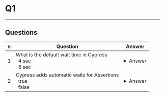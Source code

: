 # Q1

---

## Questions
|n|Question|Answer|
|-|--------|------|
|1|What is the default wait time in Cypress<br/>&ensp;4 sec<br/>&ensp;8 sec|<details><summary>Answer</summary>4 sec</details>|
|2|Cypress adds automatic waits for Assertions<br/>&ensp;true<br/>&ensp;false|<details><summary>Answer</summary>true<br/><br/><ins>explication</ins><br/>assertion Implicit assertions with `.should()` or `.and()`<br/>`cy.get('h1').should('contain', 'Welcome')`<br/>`cy.get('button').should('be.visible').and('not.be.disabled')`<br/><br/>Explicit assertions with `expect()` or `assert`<br/>`cy.get('h1').then(($el) => {`<br/>`expect($el.text()).to.equal('Welcome')`<br/>`})`<br/><br/>`cy.get('h1').then(($el) => {`<br/>`assert.equal($el.text(), 'Welcome')`<br/>`})`</details>|
